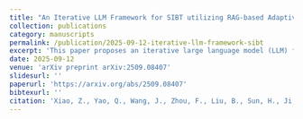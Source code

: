 ```yaml
---
title: "An Iterative LLM Framework for SIBT utilizing RAG-based Adaptive Weight Optimization"
collection: publications
category: manuscripts
permalink: /publication/2025-09-12-iterative-llm-framework-sibt
excerpt: 'This paper proposes an iterative large language model (LLM) framework for seed implant brachytherapy (SIBT), leveraging retrieval-augmented generation (RAG) and adaptive weight optimization to enhance treatment planning.'
date: 2025-09-12
venue: 'arXiv preprint arXiv:2509.08407'
slidesurl: ''
paperurl: 'https://arxiv.org/abs/2509.08407'
bibtexurl: ''
citation: 'Xiao, Z., Yao, Q., Wang, J., Zhou, F., Liu, B., Sun, H., Ji, Z., Jiang, Y., Wang, J., & Wu, Q. (2025). "An Iterative LLM Framework for SIBT utilizing RAG-based Adaptive Weight Optimization." <i>arXiv preprint arXiv:2509.08407</i>.'
---
```

